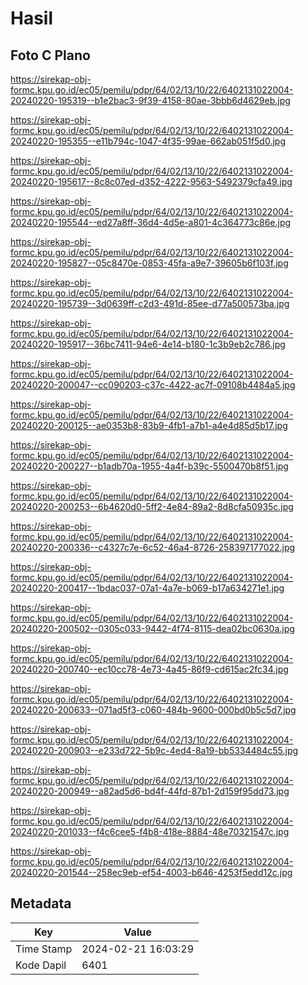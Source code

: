 # Hasil

## Foto C Plano

https://sirekap-obj-formc.kpu.go.id/ec05/pemilu/pdpr/64/02/13/10/22/6402131022004-20240220-195319--b1e2bac3-9f39-4158-80ae-3bbb6d4629eb.jpg

https://sirekap-obj-formc.kpu.go.id/ec05/pemilu/pdpr/64/02/13/10/22/6402131022004-20240220-195355--e11b794c-1047-4f35-99ae-662ab051f5d0.jpg

https://sirekap-obj-formc.kpu.go.id/ec05/pemilu/pdpr/64/02/13/10/22/6402131022004-20240220-195617--8c8c07ed-d352-4222-9563-5492379cfa49.jpg

https://sirekap-obj-formc.kpu.go.id/ec05/pemilu/pdpr/64/02/13/10/22/6402131022004-20240220-195544--ed27a8ff-36d4-4d5e-a801-4c364773c86e.jpg

https://sirekap-obj-formc.kpu.go.id/ec05/pemilu/pdpr/64/02/13/10/22/6402131022004-20240220-195827--05c8470e-0853-45fa-a9e7-39605b6f103f.jpg

https://sirekap-obj-formc.kpu.go.id/ec05/pemilu/pdpr/64/02/13/10/22/6402131022004-20240220-195739--3d0639ff-c2d3-491d-85ee-d77a500573ba.jpg

https://sirekap-obj-formc.kpu.go.id/ec05/pemilu/pdpr/64/02/13/10/22/6402131022004-20240220-195917--36bc7411-94e6-4e14-b180-1c3b9eb2c786.jpg

https://sirekap-obj-formc.kpu.go.id/ec05/pemilu/pdpr/64/02/13/10/22/6402131022004-20240220-200047--cc090203-c37c-4422-ac7f-09108b4484a5.jpg

https://sirekap-obj-formc.kpu.go.id/ec05/pemilu/pdpr/64/02/13/10/22/6402131022004-20240220-200125--ae0353b8-83b9-4fb1-a7b1-a4e4d85d5b17.jpg

https://sirekap-obj-formc.kpu.go.id/ec05/pemilu/pdpr/64/02/13/10/22/6402131022004-20240220-200227--b1adb70a-1955-4a4f-b39c-5500470b8f51.jpg

https://sirekap-obj-formc.kpu.go.id/ec05/pemilu/pdpr/64/02/13/10/22/6402131022004-20240220-200253--6b4620d0-5ff2-4e84-89a2-8d8cfa50935c.jpg

https://sirekap-obj-formc.kpu.go.id/ec05/pemilu/pdpr/64/02/13/10/22/6402131022004-20240220-200336--c4327c7e-6c52-46a4-8726-258397177022.jpg

https://sirekap-obj-formc.kpu.go.id/ec05/pemilu/pdpr/64/02/13/10/22/6402131022004-20240220-200417--1bdac037-07a1-4a7e-b069-b17a634271e1.jpg

https://sirekap-obj-formc.kpu.go.id/ec05/pemilu/pdpr/64/02/13/10/22/6402131022004-20240220-200502--0305c033-9442-4f74-8115-dea02bc0630a.jpg

https://sirekap-obj-formc.kpu.go.id/ec05/pemilu/pdpr/64/02/13/10/22/6402131022004-20240220-200740--ec10cc78-4e73-4a45-86f9-cd615ac2fc34.jpg

https://sirekap-obj-formc.kpu.go.id/ec05/pemilu/pdpr/64/02/13/10/22/6402131022004-20240220-200633--071ad5f3-c060-484b-9600-000bd0b5c5d7.jpg

https://sirekap-obj-formc.kpu.go.id/ec05/pemilu/pdpr/64/02/13/10/22/6402131022004-20240220-200903--e233d722-5b9c-4ed4-8a19-bb5334484c55.jpg

https://sirekap-obj-formc.kpu.go.id/ec05/pemilu/pdpr/64/02/13/10/22/6402131022004-20240220-200949--a82ad5d6-bd4f-44fd-87b1-2d159f95dd73.jpg

https://sirekap-obj-formc.kpu.go.id/ec05/pemilu/pdpr/64/02/13/10/22/6402131022004-20240220-201033--f4c6cee5-f4b8-418e-8884-48e70321547c.jpg

https://sirekap-obj-formc.kpu.go.id/ec05/pemilu/pdpr/64/02/13/10/22/6402131022004-20240220-201544--258ec9eb-ef54-4003-b646-4253f5edd12c.jpg


## Metadata

| Key        | Value               |
| ---------- | ------------------- |
| Time Stamp | 2024-02-21 16:03:29 |
| Kode Dapil | 6401                |



